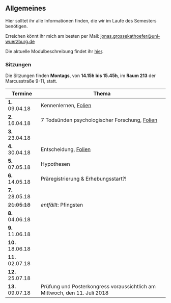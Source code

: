 ## Allgemeines

Hier solltet ihr alle Informationen finden, die wir im Laufe des Semesters benötigen.

Erreichen könnt ihr mich am besten per Mail: [jonas.grossekathoefer@uni-wuerzburg.de](mailto:jonas.grossekathoefer@uni-wuerzburg.de)

Die aktuelle Modulbeschreibung findet ihr [hier](https://www2.uni-wuerzburg.de/mhb/MB-de-06-PSY-EFM-152-m01.pdf).

### Sitzungen
Die Sitzungen finden **Montags**, von **14.15h bis 15.45h**, im **Raum 213** der Marcusstraße 9-11, statt.

|Termine           |Thema                                                        |
|------------------|-------------------------------------------------------------|
| **1.** 09.04.18  |Kennenlernen, [Folien](/slides/sitzung01.html)|
| **2.** 16.04.18  |7 Todsünden psychologischer Forschung, [Folien](/slides/sitzung02.html)|
| **3.** 23.04.18  || 	
| **4.** 30.04.18  |Entscheidung, [Folien](/slides/sitzung04.html)|
| **5.** 07.05.18  |Hypothesen|
| **6.** 14.05.18  |Präregistrierung & Erhebungsstart?!|
| **7.** 28.05.18  ||
|~~21.05.18~~      |*entfällt*: Pfingsten|
| **8.** 04.06.18  ||
| **9.** 11.06.18  ||
|**10.** 18.06.18  ||
|**11.** 02.07.18  ||
|**12.** 25.07.18  ||
|**13.** 09.07.18  |	Prüfung und Posterkongress voraussichtlich am Mittwoch, den 11. Juli 2018|

